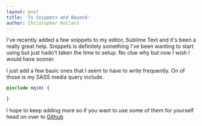 ```yaml
---
layout: post
title: 'To Snippets and Beyond'
author: Christopher Kollars
---
```


I've recently added a few snippets to my editor, Sublime Text and it's been a really great help. Snippets is definitely something I've been wanting to start using but just hadn't taken the time to setup. No clue why but now I wish I would have sooner.

I just add a few basic ones that I seem to have to write frequently. On of those is my SASS media query include.

```sass
@include mq(m) {

}
```

I hope to keep adding more so if you want to use some of them for yourself head on over to [Github](https://github.com/ckollars/snippets)
